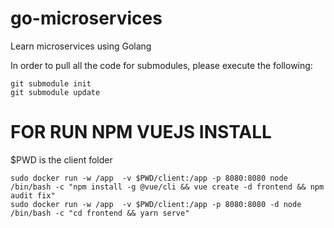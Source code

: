 # go-microservices
Learn microservices using Golang

In order to pull all the code for submodules, please execute the following:
```
git submodule init
git submodule update
```

# FOR RUN NPM VUEJS INSTALL
$PWD is the client folder
```
sudo docker run -w /app  -v $PWD/client:/app -p 8080:8080 node /bin/bash -c "npm install -g @vue/cli && vue create -d frontend && npm audit fix"
sudo docker run -w /app  -v $PWD/client:/app -p 8080:8080 -d node /bin/bash -c "cd frontend && yarn serve"
```